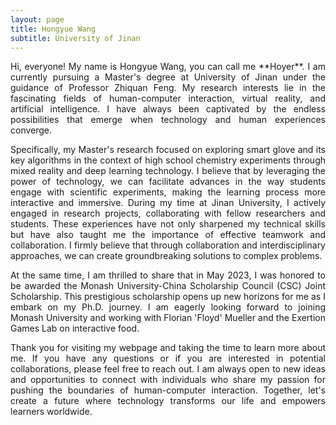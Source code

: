 ```yaml
---
layout: page
title: Hongyue Wang
subtitle: University of Jinan
---
```



<p style="text-align:justify">Hi, everyone! My name is Hongyue Wang, you can call me **Hoyer**. I am currently pursuing a Master's degree at University of Jinan under the guidance of Professor Zhiquan Feng. My research interests lie in the fascinating fields of human-computer interaction, virtual reality, and artificial intelligence. I have always been captivated by the endless possibilities that emerge when technology and human experiences converge.</p>

<p style="text-align:justify">Specifically, my Master's research focused on exploring smart glove and its key algorithms in the context of high school chemistry experiments through mixed reality and deep learning technology. I believe that by leveraging the power of technology, we can facilitate advances in the way students engage with scientific experiments, making the learning process more interactive and immersive. During my time at Jinan University, I actively engaged in research projects, collaborating with fellow researchers and students. These experiences have not only sharpened my technical skills but have also taught me the importance of effective teamwork and collaboration. I firmly believe that through collaboration and interdisciplinary approaches, we can create groundbreaking solutions to complex problems.</p>

<p style="text-align:justify">At the same time, I am thrilled to share that in May 2023, I was honored to be awarded the Monash University-China Scholarship Council (CSC) Joint Scholarship. This prestigious scholarship opens up new horizons for me as I embark on my Ph.D. journey. I am eagerly looking forward to joining Monash University and working with Florian 'Floyd' Mueller and the Exertion Games Lab on interactive food.</p>

<p style="text-align:justify">Thank you for visiting my webpage and taking the time to learn more about me. If you have any questions or if you are interested in potential collaborations, please feel free to reach out. I am always open to new ideas and opportunities to connect with individuals who share my passion for pushing the boundaries of human-computer interaction. Together, let's create a future where technology transforms our life and empowers learners worldwide.</p>



